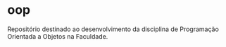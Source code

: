 # oop
 Repositório destinado ao desenvolvimento da disciplina de Programação Orientada a Objetos na Faculdade.
